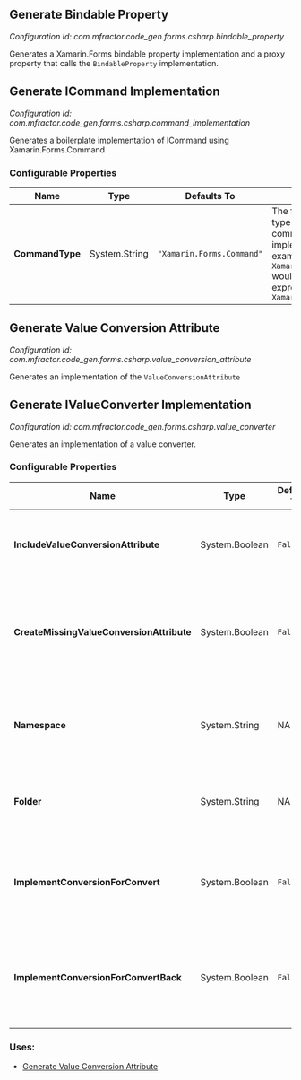 ## Generate Bindable Property

*Configuration Id: com.mfractor.code_gen.forms.csharp.bindable_property*

Generates a Xamarin.Forms bindable property implementation and a proxy property that calls the `BindableProperty` implementation.

## Generate ICommand Implementation

*Configuration Id: com.mfractor.code_gen.forms.csharp.command_implementation*

Generates a boilerplate implementation of ICommand using Xamarin.Forms.Command

### Configurable Properties

| Name | Type | Defaults To | Description |
|------|------|-------------|-------------|
| **CommandType** | System.String | `"Xamarin.Forms.Command"` | The fully qualified type to use as the command implementation. For example, using `Xamarin.Forms.Command` would cause the new expression to be `new Xamarin.Forms.Command` |

## Generate Value Conversion Attribute

*Configuration Id: com.mfractor.code_gen.forms.csharp.value_conversion_attribute*

Generates an implementation of the `ValueConversionAttribute`

## Generate IValueConverter Implementation

*Configuration Id: com.mfractor.code_gen.forms.csharp.value_converter*

Generates an implementation of a value converter.

### Configurable Properties

| Name | Type | Defaults To | Description |
|------|------|-------------|-------------|
| **IncludeValueConversionAttribute** | System.Boolean | `False` | If the generated value converter should automatically have a ValueConversionAttribute added to it to denote it's input and output types. |
| **CreateMissingValueConversionAttribute** | System.Boolean | `False` | If an implementation of the ValueConversionAttribute class cannot be resolved within the project compilation, should MFractor automatically create the implementation? |
| **Namespace** | System.String | NA | The namespace to place new value converters inside. When empty, new value converters will be placed under the projects default namespace. |
| **Folder** | System.String | NA | The folder to place new value converters inside. When empty, new value converters will be placed inside the proejcts root folder. |
| **ImplementConversionForConvert** | System.Boolean | `False` | When creating the body of the `Convert` method, should a `var input = (InputType)value;* and `return default(OutputType)` be inserted instead of a not implemented exception? |
| **ImplementConversionForConvertBack** | System.Boolean | `False` | When creating the body of the `ConvertBack` method, should a `var input = (OutputType)value;* and `return default(InputType)` be inserted instead of a not implemented exception? |

### Uses:

 * [Generate Value Conversion Attribute](/code-generation/xamarin-forms.md#generate-value-conversion-attribute)


